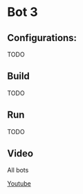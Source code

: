 # Bot 3

## Configurations:

TODO

## Build

TODO

## Run

TODO

## Video

All bots

[Youtube](https://www.youtube.com/watch?v=5KgDXetZIDA)